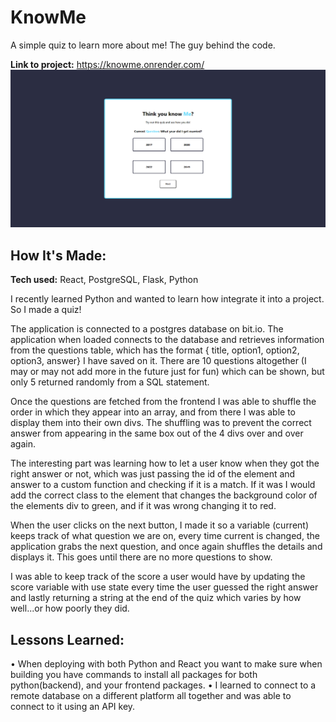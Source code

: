 # KnowMe
A simple quiz to learn more about me! The guy behind the code. 

**Link to project:** https://knowme.onrender.com/
![Screenshot](./client/src/assets/KnowMe.png)

## How It's Made:

**Tech used:** React, PostgreSQL, Flask, Python

I recently learned Python and wanted to learn how integrate it into a project. So I made a quiz!

The application is connected to a postgres database on bit.io.
The application when loaded connects to the database and retrieves information from the questions table, which has the format { title, option1, option2, option3, answer} I have saved on it.
There are 10 questions altogether (I may or may not add more in the future just for fun) which can be shown, but only 5 returned randomly from a SQL statement.

Once the questions are fetched from the frontend I was able to shuffle the order in which they appear into an array, and from there I was able to display them into their own divs. The shuffling was to prevent the correct answer from appearing in the same box out of the 4 divs over and over again.

The interesting part was learning how to let a user know when they got the right answer or not, which was just passing the id of the element and answer to a custom function and checking if it is a match. If it was I would add the correct class to the element that changes the background color of the elements div to green, and if it was wrong changing it to red.

When the user clicks on the next button, I made it so a variable (current) keeps track of what question we are on, every time current is changed, the application grabs the next question, and once again shuffles the details and displays it. This goes until there are no more questions to show.

I was able to keep track of the score a user would have by updating the score variable with use state every time the user guessed the right answer and lastly returning a string at the end of the quiz which varies by how well...or how poorly they did.

## Lessons Learned:
• When deploying with both Python and React you want to make sure when building you have commands to install all packages for both python(backend), and your frontend packages.
• I learned to connect to a remote database on a different platform all together and was able to connect to it using an API key. 


